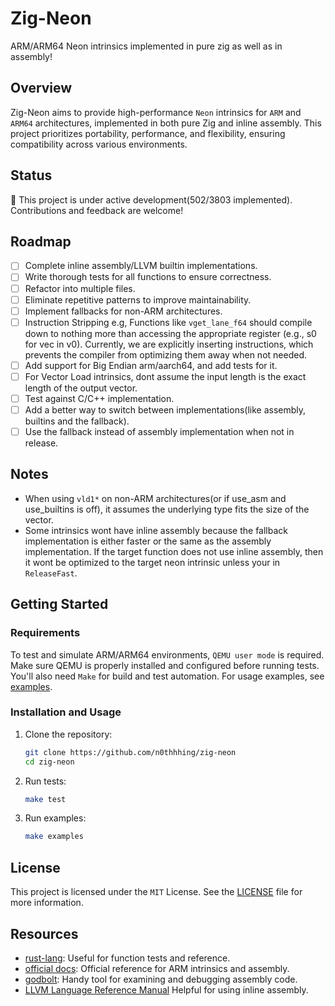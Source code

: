 # Zig-Neon

ARM/ARM64 Neon intrinsics implemented in pure zig as well as in assembly!

## Overview

Zig-Neon aims to provide high-performance `Neon` intrinsics for `ARM` and `ARM64` architectures, implemented in both pure Zig and inline assembly. This project prioritizes portability, performance, and flexibility, ensuring compatibility across various environments.

## Status

🚧 This project is under active development(502/3803 implemented). Contributions and feedback are welcome!

## Roadmap

 - [ ] Complete inline assembly/LLVM builtin implementations.
 - [ ] Write thorough tests for all functions to ensure correctness.
 - [ ] Refactor into multiple files.
 - [ ] Eliminate repetitive patterns to improve maintainability.
 - [ ] Implement fallbacks for non-ARM architectures.
 - [ ] Instruction Stripping e.g, Functions like `vget_lane_f64` should compile down to nothing more than accessing the appropriate register (e.g., s0 for vec in v0). Currently, we are explicitly inserting instructions, which prevents the compiler from optimizing them away when not needed.
 - [ ] Add support for Big Endian arm/aarch64, and add tests for it.
 - [ ] For Vector Load intrinsics, dont assume the input length is the exact length of the output vector.
 - [ ] Test against C/C++ implementation.
 - [ ] Add a better way to switch between implementations(like assembly, builtins and the fallback).
 - [ ] Use the fallback instead of assembly implementation when not in release.

## Notes
 - When using `vld1*` on non-ARM architectures(or if use_asm and use_builtins is off), it assumes the underlying type fits the size of the vector.
 - Some intrinsics wont have inline assembly because the fallback implementation is either faster or the same as the assembly implementation. If the target function does not use inline assembly, then it wont be optimized to the target neon intrinsic unless your in `ReleaseFast`.

## Getting Started

### Requirements
To test and simulate ARM/ARM64 environments, `QEMU user mode` is required. Make sure QEMU is properly installed and configured before running tests. You'll also need `Make` for build and test automation.
For usage examples, see [examples](examples/).

### Installation and Usage
1. Clone the repository:
   ```bash
   git clone https://github.com/n0thhhing/zig-neon
   cd zig-neon
   ```

3. Run tests:
   ```bash
   make test
   ```

4. Run examples:
   ```bash
   make examples
   ```

## License

This project is licensed under the `MIT` License. See the [LICENSE](LICENSE) file for more information.

## Resources

- [rust-lang](https://dev-doc.rust-lang.org/nightly/core/arch/aarch64/index.html): Useful for function tests and reference.
- [official docs](https://developer.arm.com/architectures/instruction-sets/intrinsics/#q=): Official reference for ARM intrinsics and assembly.
- [godbolt](https://godbolt.org/z/7Ec6co4WG): Handy tool for examining and debugging assembly code.
- [LLVM Language Reference Manual](https://releases.llvm.org/10.0.0/docs/LangRef.html) Helpful for using inline assembly.